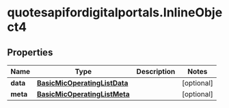 # quotesapifordigitalportals.InlineObject4

## Properties

Name | Type | Description | Notes
------------ | ------------- | ------------- | -------------
**data** | [**BasicMicOperatingListData**](BasicMicOperatingListData.md) |  | [optional] 
**meta** | [**BasicMicOperatingListMeta**](BasicMicOperatingListMeta.md) |  | [optional] 


